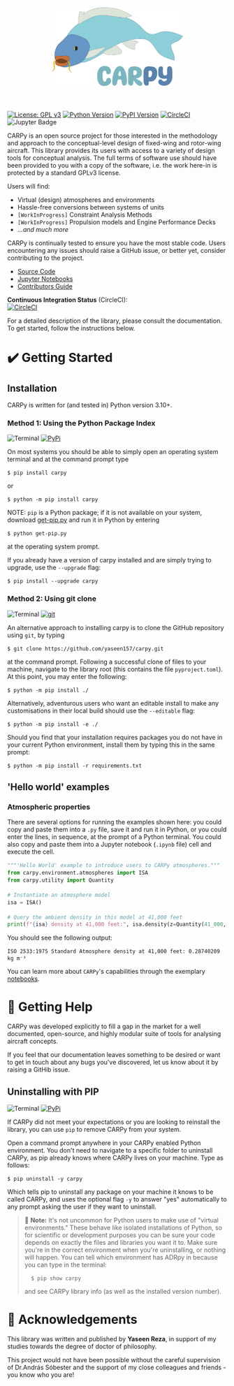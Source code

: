 <!--
    Consolidated Aircraft Recipes in Python (carpy)
    Copyright (C) 2024  Yaseen Reza

    This program is free software: you can redistribute it and/or modify
    it under the terms of the GNU General Public License as published by
    the Free Software Foundation, either version 3 of the License, or
    (at your option) any later version.

    This program is distributed in the hope that it will be useful,
    but WITHOUT ANY WARRANTY; without even the implied warranty of
    MERCHANTABILITY or FITNESS FOR A PARTICULAR PURPOSE.  See the
    GNU General Public License for more details.

    You should have received a copy of the GNU General Public License
    along with this program.  If not, see <https://www.gnu.org/licenses/>.
-->

<h1 align="center">
<img src="https://raw.githubusercontent.com/yaseen157/carpy/main/branding/logo_primary.png" width="300">
</h1><br>

[![License: GPL v3](https://img.shields.io/badge/License-GPLv3-blue.svg)](https://www.gnu.org/licenses/gpl-3.0)
[![Python Version](https://img.shields.io/badge/python-3.10_--_3.12-blue.svg)](https://www.python.org/downloads/)
[![PyPI Version](https://badge.fury.io/py/carpy.svg)](https://badge.fury.io/py/carpy)
[![CircleCI](https://dl.circleci.com/status-badge/img/gh/yaseen157/carpy/tree/main.svg?style=shield)](https://dl.circleci.com/status-badge/redirect/gh/yaseen157/carpy/tree/main)
![Jupyter Badge](https://img.shields.io/badge/jupyter-notebook-orange.svg)

CARPy is an open source project for those interested in the methodology and
approach to the conceptual-level design of fixed-wing and rotor-wing aircraft. This library
provides its users with access to a variety of design tools for conceptual
analysis. The full terms of software use should have been
provided to you with a copy of the software, i.e. the work here-in is protected by a standard GPLv3 license.

Users will find:

- Virtual (design) atmospheres and environments
- Hassle-free conversions between systems of units
- `[WorkInProgress]` Constraint Analysis Methods
- `[WorkInProgress]` Propulsion models and Engine Performance Decks
- *...and much more*

CARPy is continually tested to ensure you have the most stable code. Users encountering any issues should raise a GitHub
issue, or better yet, consider contributing to the project.

- [Source Code](https://github.com/yaseen157/carpy)
- [Jupyter Notebooks](https://github.com/yaseen157/carpy/tree/main/docs/source)
- [Contributors Guide](CONTRIBUTORS_GUIDE.md)

**Continuous Integration Status** (CircleCI):\
[![CircleCI](https://dl.circleci.com/status-badge/img/gh/yaseen157/carpy/tree/main.svg?style=svg)](https://dl.circleci.com/status-badge/redirect/gh/yaseen157/carpy/tree/main)

For a detailed description of the library, please consult the documentation. To
get started, follow the instructions below.

# ✔️ Getting Started

## Installation

CARPy is written for (and tested in) Python version 3.10+.

### Method 1: Using the Python Package Index

![Terminal](https://badgen.net/badge/icon/terminal?icon=terminal&label)
[![PyPi](https://badgen.net/badge/icon/pypi?icon=pypi&label)](https://https://pypi.org/)

On most systems you should be able to simply open an operating system terminal
and at the command prompt type

    $ pip install carpy

or

    $ python -m pip install carpy

NOTE: `pip` is a Python package; if it is not available on your system, download
[get-pip.py](https://bootstrap.pypa.io/get-pip.py) and run it in Python by
entering

    $ python get-pip.py

at the operating system prompt.

If you already have a version of carpy installed and are simply trying to
upgrade, use the `--upgrade` flag:

    $ pip install --upgrade carpy

### Method 2: Using git clone

![Terminal](https://badgen.net/badge/icon/terminal?icon=terminal&label)
[![git](https://badgen.net/badge/icon/git?icon=git&label)](https://git-scm.com)

An alternative approach to installing carpy is to clone the GitHub repository
using `git`, by typing

    $ git clone https://github.com/yaseen157/carpy.git

at the command prompt. Following a successful clone of files to your machine,
navigate to the library root (this contains the file `pyproject.toml`). At this
point, you may enter the following:

    $ python -m pip install ./

Alternatively, adventurous users who want an editable install to make any
customisations in their local build should use the `--editable` flag:

    $ python -m pip install -e ./

Should you find that your installation requires packages you do not have in your
current Python environment, install them by typing this in the same prompt:

    $ python -m pip install -r requirements.txt

## 'Hello world' examples

### Atmospheric properties

There are several options for running the examples shown here: you could copy
and paste them into a `.py` file, save it and run it in Python, or you could
enter the lines, in sequence, at the prompt of a Python terminal. You could also
copy and paste them into a Jupyter notebook
(`.ipynb` file) cell and execute the cell.

```python
"""'Hello World' example to introduce users to CARPy atmospheres."""
from carpy.environment.atmospheres import ISA
from carpy.utility import Quantity

# Instantiate an atmosphere model
isa = ISA()

# Query the ambient density in this model at 41,000 feet
print(f"{isa} density at 41,000 feet:", isa.density(z=Quantity(41_000, "ft")))
```

You should see the following output:

    ISO 2533:1975 Standard Atmosphere density at 41,000 feet: 0.28740209 kg m⁻³

You can learn more about `CARPy`'s capabilities through the exemplary
[notebooks](https://github.com/yaseen157/carpy/tree/main/docs/source).

# 🤔 Getting Help

CARPy was developed explicitly to fill a gap in the market for a well documented, open-source, and highly modular suite
of tools for analysing aircraft concepts.

If you feel that our documentation leaves something to be desired or want to get in touch about any bugs you've
discovered, let us know about it by raising a GitHib issue.

## Uninstalling with PIP

![Terminal](https://badgen.net/badge/icon/terminal?icon=terminal&label)
[![PyPi](https://badgen.net/badge/icon/pypi?icon=pypi&label)](https://https://pypi.org/)

If CARPy did not meet your expectations or you are looking to reinstall the library, you can use `pip` to remove CARPy
from your system.

Open a command prompt anywhere in your CARPy enabled
Python environment. You don't need to navigate to a specific folder to uninstall
CARPy, as pip already knows where CARPy lives on your machine. Type as follows:

    $ pip uninstall -y carpy

Which tells pip to uninstall any package on your machine it knows to be called
CARPy, and uses the optional flag `-y` to answer "yes" automatically to any
prompt asking the user if they want to uninstall.

> 📝 **Note:** It's not uncommon for Python users to make use of "virtual
> environments." These behave like isolated installations of Python, so for scientific
> or development purposes you can be sure your code depends on exactly the
> files and libraries you want it to. Make sure you're in the correct
> environment when you're uninstalling, or nothing will happen. You can tell
> which environment has ADRpy in because you can type in the terminal:
>
>       $ pip show carpy
> and see CARPy library info (as well as the installed version number).

# 🐍 Acknowledgements

This library was written and published by **Yaseen Reza**, in support of my studies towards the degree of doctor of
philosophy.

This project would not have been possible without the careful supervision of Dr.András Sóbester and the support of my
close colleagues and friends - you know who you are!

